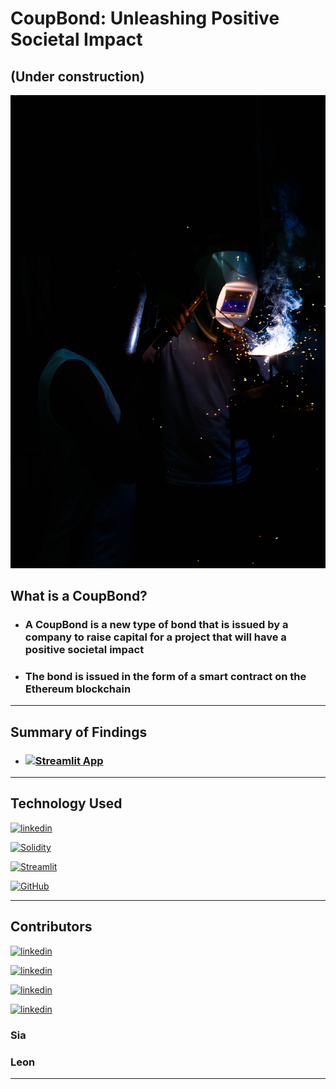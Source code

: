 # CoupBond: Unleashing Positive Societal Impact

## (Under construction)

[![under construction](https://github.com/DigitalGoldRush/CoupBond/blob/main/media/welder%20construction.jpeg)](https://github.com/DigitalGoldRush/CoupBond/blob/main/media/welder%20construction.jpeg)

## What is a CoupBond?

- ### A CoupBond is a new type of bond that is issued by a company to raise capital for a project that will have a positive societal impact

- ### The bond is issued in the form of a smart contract on the Ethereum blockchain 

---

## Summary of Findings

- ### [![Streamlit App](https://static.streamlit.io/badges/streamlit_badge_black_white.svg)](https://share.streamlit.io/digitalgoldrush/project-2-emotional-recognition/main/Emotion_recognition.ipynb)

---

## Technology Used

[![linkedin](https://img.shields.io/badge[linkedin]-3.9.12-blue)](https://www.python.org/downloads/release/python-3912/)

[![Solidity](https://img.shields.io/badge/Solidity-0.8.9-blue)](https://docs.soliditylang.org/en/v0.8.9/)

[![Streamlit](https://img.shields.io/badge/Streamlit-0.88.0-blue)](https://docs.streamlit.io/en/stable/)

[![GitHub](https://img.shields.io/badge/github-%23121011.svg?style=for-the-badge&logo=github&logoColor=white)](https://github.com/DigitalGoldRush?tab=repositories)

---


## Contributors

[![linkedin](https://www.linkedin.com/in/shy-kurtz-05852864/)](
https://www.linkedin.com/in/shy-kurtz-05852864/)

[![linkedin](https://www.linkedin.com/in/addelacr/)](https://www.linkedin.com/in/addelacr/)

[![linkedin](https://img.shields.io/badge/Michael_Dionne-LinkedIn-blue)](https://www.linkedin.com/in/michael-dionne-b2a1b61b/)

[![linkedin](https://www.linkedin.com/in/samar-maheshwari-6240b614b/)](https://www.linkedin.com/in/samar-maheshwari-6240b614b/)

### Sia 
### Leon
---
